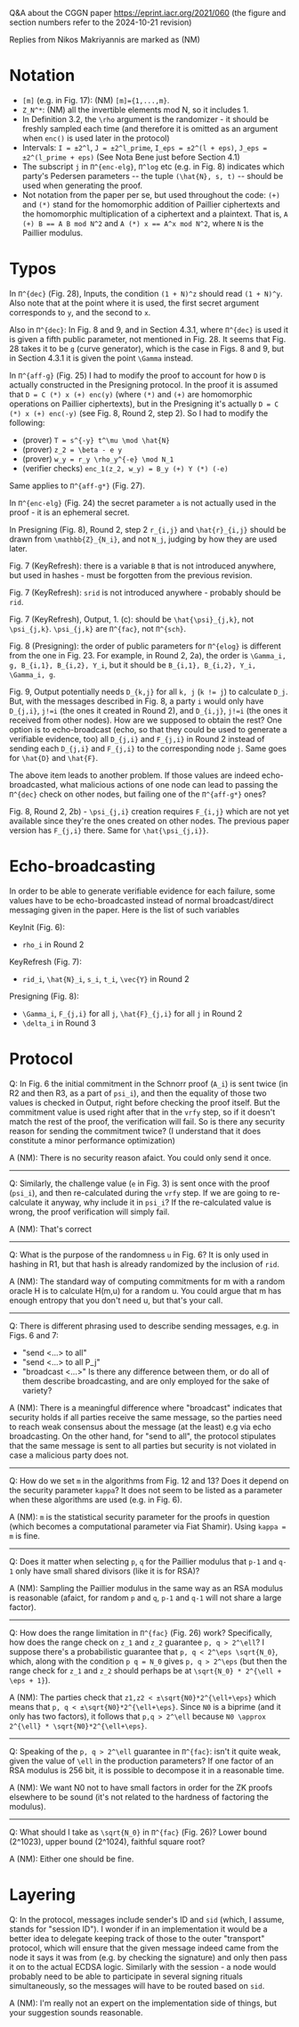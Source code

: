 Q&A about the CGGN paper https://eprint.iacr.org/2021/060 (the figure and section numbers refer to the 2024-10-21 revision)

Replies from Nikos Makriyannis are marked as (NM)


# Notation

- `[m]` (e.g. in Fig. 17): (NM) `[m]={1,...,m}`.
- `Z_N^*`: (NM) all the invertible elements mod N, so it includes 1.
- In Definition 3.2, the `\rho` argument is the randomizer - it should be freshly sampled each time (and therefore it is omitted as an argument when `enc()` is used later in the protocol)
- Intervals: `I = ±2^l`, `J = ±2^l_prime`, `I_eps = ±2^(l + eps)`, `J_eps = ±2^(l_prime + eps)` (See Nota Bene just before Section 4.1)
- The subscript `j` in `П^{enc-elg}`, `П^log` etc (e.g. in Fig. 8) indicates which party's Pedersen parameters -- the tuple `(\hat{N}, s, t)` -- should be used when generating the proof.
- Not notation from the paper per se, but used throughout the code: `(+)` and `(*)` stand for the homomorphic addition of Paillier ciphertexts and the homomorphic multiplication of a ciphertext and a plaintext. That is, `A (+) B == A B mod N^2` and `A (*) x == A^x mod N^2`, where `N` is the Paillier modulus.


# Typos

In `П^{dec}` (Fig. 28), Inputs, the condition `(1 + N)^z` should read `(1 + N)^y`. Also note that at the point where it is used, the first secret argument corresponds to `y`, and the second to `x`.

Also in `П^{dec}`: In Fig. 8 and 9, and in Section 4.3.1, where `П^{dec}` is used it is given a fifth public parameter, not mentioned in Fig. 28. It seems that Fig. 28 takes it to be `g` (curve generator), which is the case in Figs. 8 and 9, but in Section 4.3.1 it is given the point `\Gamma` instead.

In `П^{aff-g}` (Fig. 25) I had to modify the proof to account for how `D` is actually constructed in the Presigning protocol. In the proof it is assumed that `D = C (*) x (+) enc(y)` (where `(*)` and `(+)` are homomorphic operations on Paillier ciphertexts), but in the Presigning it's actually `D = C (*) x (+) enc(-y)` (see Fig. 8, Round 2, step 2). So I had to modify the following:
- (prover) `T = s^{-y} t^\mu \mod \hat{N}`
- (prover) `z_2 = \beta - e y`
- (prover) `w_y = r_y \rho_y^{-e} \mod N_1`
- (verifier checks) `enc_1(z_2, w_y) = B_y (+) Y (*) (-e)`

Same applies to `П^{aff-g*}` (Fig. 27).

In `П^{enc-elg}` (Fig. 24) the secret parameter `a` is not actually used in the proof - it is an ephemeral secret.

In Presigning (Fig. 8), Round 2, step 2 `r_{i,j}` and `\hat{r}_{i,j}` should be drawn from `\mathbb{Z}_{N_i}`, and not `N_j`, judging by how they are used later.

Fig. 7 (KeyRefresh): there is a variable `B` that is not introduced anywhere, but used in hashes - must be forgotten from the previous revision.

Fig. 7 (KeyRefresh): `srid` is not introduced anywhere - probably should be `rid`.

Fig. 7 (KeyRefresh), Output, 1. (c): should be `\hat{\psi}_{j,k}`, not `\psi_{j,k}`. `\psi_{j,k}` are `П^{fac}`, not `П^{sch}`.

Fig. 8 (Presigning): the order of public parameters for `П^{elog}` is different from the one in Fig. 23. For example, in Round 2, 2a), the order is `\Gamma_i, g, B_{i,1}, B_{i,2}, Y_i`, but it should be `B_{i,1}, B_{i,2}, Y_i, \Gamma_i, g`.

Fig. 9, Output potentially needs `D_{k,j}` for all `k, j` (`k != j`) to calculate `D_j`. But, with the messages described in Fig. 8, a party `i` would only have `D_{j,i}`, `j!=i` (the ones it created in Round 2), and `D_{i,j}`, `j!=i` (the ones it received from other nodes). How are we supposed to obtain the rest? One option is to echo-broadcast (echo, so that they could be used to generate a verifiable evidence, too) all `D_{j,i}` and `F_{j,i}` in Round 2 instead of sending each `D_{j,i}` and `F_{j,i}` to the corresponding node `j`. Same goes for `\hat{D}` and `\hat{F}`.

The above item leads to another problem. If those values are indeed echo-broadcasted, what malicious actions of one node can lead to passing the `П^{dec}` check on other nodes, but failing one of the `П^{aff-g*}` ones?

Fig. 8, Round 2, 2b) - `\psi_{j,i}` creation requires `F_{i,j}` which are not yet available since they're the ones created on other nodes. The previous paper version has `F_{j,i}` there. Same for `\hat{\psi_{j,i}}`.


# Echo-broadcasting

In order to be able to generate verifiable evidence for each failure, some values have to be echo-broadcasted instead of normal broadcast/direct messaging given in the paper. Here is the list of such variables

KeyInit (Fig. 6):
- `rho_i` in Round 2

KeyRefresh (Fig. 7):
- `rid_i`, `\hat{N}_i`, `s_i`, `t_i`, `\vec{Y}` in Round 2

Presigning (Fig. 8):
- `\Gamma_i`, `F_{j,i}` for all `j`, `\hat{F}_{j,i}` for all `j` in Round 2
- `\delta_i` in Round 3


# Protocol

Q: In Fig. 6 the initial commitment in the Schnorr proof (`A_i`) is sent twice (in R2 and then R3, as a part of `psi_i`), and then the equality of those two values is checked in Output, right before checking the proof itself. But the commitment value is used right after that in the `vrfy` step, so if it doesn't match the rest of the proof, the verification will fail. So is there any security reason for sending the commitment twice? (I understand that it does constitute a minor performance optimization)

A (NM): There is no security reason afaict. You could only send it once.

---

Q: Similarly, the challenge value (`e` in Fig. 3) is sent once with the proof (`psi_i`), and then re-calculated during the `vrfy` step. If we are going to re-calculate it anyway, why include it in `psi_i`? If the re-calculated value is wrong, the proof verification will simply fail.

A (NM): That's correct

---

Q: What is the purpose of the randomness `u` in Fig. 6? It is only used in hashing in R1, but that hash is already randomized by the inclusion of `rid`.

A (NM): The standard way of computing commitments for m with a random oracle H is to calculate H(m,u) for a random u. You could argue that m has enough entropy that you don't need u, but that's your call.

---

Q: There is different phrasing used to describe sending messages, e.g. in Figs. 6 and 7:
- "send <...> to all"
- "send <...> to all P_j"
- "broadcast <...>"
Is there any difference between them, or do all of them describe broadcasting, and are only employed for the sake of variety?

A (NM): There is a meaningful difference where "broadcast" indicates that security holds if all parties receive the same message, so the parties need to reach weak consensus about the message  (at the least) e.g via echo broadcasting. On the other hand, for "send to all", the protocol stipulates that the same message is sent to all parties but security is not violated in case a malicious party does not.

---

Q: How do we set `m` in the algorithms from Fig. 12 and 13? Does it depend on the security parameter `kappa`? It does not seem to be listed as a parameter when these algorithms are used (e.g. in Fig. 6).

A (NM): `m` is the statistical security parameter for the proofs in question (which becomes a computational parameter via Fiat Shamir). Using `kappa = m` is fine.

---

Q: Does it matter when selecting `p`, `q` for the Paillier modulus that `p-1` and `q-1` only have small shared divisors (like it is for RSA)?

A (NM): Sampling the Paillier modulus in the same way as an RSA modulus is reasonable (afaict, for random `p` and `q`, `p-1` and `q-1` will not share a large factor).

---

Q: How does the range limitation in `П^{fac}` (Fig. 26) work? Specifically, how does the range check on `z_1` and `z_2` guarantee `p, q > 2^\ell`? I suppose there's a probabilistic guarantee that `p, q < 2^\eps \sqrt{N_0}`, which, along with the condition `p q = N_0` gives `p, q > 2^\eps` (but then the range check for `z_1` and `z_2` should perhaps be at `\sqrt{N_0} * 2^{\ell + \eps + 1}`).

A (NM): The parties check that `z1,z2 < ±\sqrt{N0}*2^{\ell+\eps}` which means that `p, q < ±\sqrt{N0}*2^{\ell+\eps}`. Since `N0` is a biprime (and it only has two factors), it follows that `p,q > 2^\ell` because `N0 \approx 2^{\ell} * \sqrt{N0}*2^{\ell+\eps}`.

---

Q: Speaking of the `p, q > 2^\ell` guarantee in `П^{fac}`: isn't it quite weak, given the value of `\ell` in the production parameters? If one factor of an RSA modulus is 256 bit, it is possible to decompose it in a reasonable time.

A (NM): We want N0 not to have small factors in order for the ZK proofs elsewhere to be sound (it's not related to the hardness of factoring the modulus).

---

Q: What should I take as `\sqrt{N_0}` in `П^{fac}` (Fig. 26)? Lower bound (2^1023), upper bound (2^1024), faithful square root?

A (NM): Either one should be fine.


# Layering

Q: In the protocol, messages include sender's ID and `sid` (which, I assume, stands for "session ID"). I wonder if in an implementation it would be a better idea to delegate keeping track of those to the outer "transport" protocol, which will ensure that the given message indeed came from the node it says it was from (e.g. by checking the signature) and only then pass it on to the actual ECDSA logic. Similarly with the session - a node would probably need to be able to participate in several signing rituals simultaneously, so the messages will have to be routed based on `sid`.

A (NM): I'm really not an expert on the implementation side of things, but your suggestion sounds reasonable.

